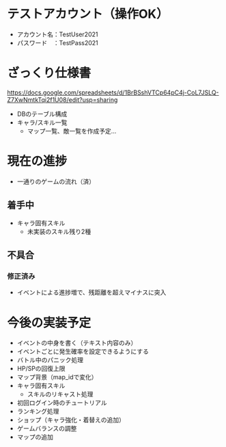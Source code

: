 # テストアカウント（操作OK）
- アカウント名：TestUser2021
- パスワード　：TestPass2021

# ざっくり仕様書
https://docs.google.com/spreadsheets/d/1BrBSshVTCp64pC4j-CoL7JSLQ-Z7XwNmtkTqi2f1U08/edit?usp=sharing
- DBのテーブル構成
- キャラ/スキル一覧
  - マップ一覧、敵一覧を作成予定…

# 現在の進捗
- 一通りのゲームの流れ（済）

## 着手中
- キャラ固有スキル
	- 未実装のスキル残り2種

## 不具合
### 修正済み
- イベントによる進捗増で、残距離を超えマイナスに突入

# 今後の実装予定
- イベントの中身を書く（テキスト内容のみ）
- イベントごとに発生確率を設定できるようにする
- バトル中のパニック処理
- HP/SPの回復上限
- マップ背景（map_idで変化）
- キャラ固有スキル
	- スキルのリキャスト処理
- 初回ログイン時のチュートリアル
- ランキング処理
- ショップ（キャラ強化・着替えの追加）
- ゲームバランスの調整
- マップの追加
